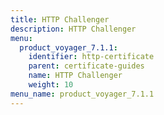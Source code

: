 ```yaml
---
title: HTTP Challenger
description: HTTP Challenger
menu:
  product_voyager_7.1.1:
    identifier: http-certificate
    parent: certificate-guides
    name: HTTP Challenger
    weight: 10
menu_name: product_voyager_7.1.1
---
```

